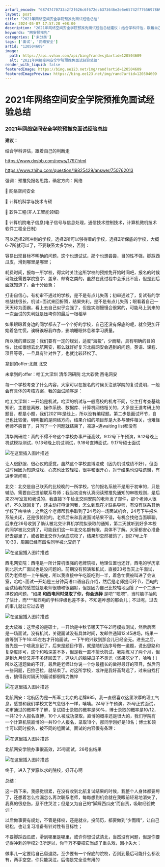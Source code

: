 ```yaml
---
arturl_encode: "68747470733a2f2f626c6f672e:6373646e2e6e65742f77656978696e5f34353137393835332f:61727469636c652f64657461696c732f313230353034363039"
layout: post
title: "2021年网络空间安全学院预推免面试经验总结"
date: 2024-05-07 17:57:28 +08:00
description: "2021年网络空间安全学院预推免面试经验总结建议：结合学科评估，跟着自己的判断走https://ww"
keywords: "网安预推免"
categories: ['未分类']
tags: ['面试', '网络安全']
artid: "120504609"
image:
  path: https://api.vvhan.com/api/bing?rand=sj&artid=120504609
  alt: "2021年网络空间安全学院预推免面试经验总结"
render_with_liquid: false
featuredImage: https://bing.ee123.net/img/rand?artid=120504609
featuredImagePreview: https://bing.ee123.net/img/rand?artid=120504609
---
```


# 2021年网络空间安全学院预推免面试经验总结

### 2021年网络空间安全学院预推免面试经验总结

**建议：**
  
结合学科评估，跟着自己的判断走
  
https://www.dxsbb.com/news/1797.html
  
https://www.zhihu.com/question/19825429/answer/750762013

强调：预推免报名思路，确定方向：网络
  
 网络空间安全
  
 计算机科学与技术专硕
  
 软件工程(非人工智能领域)
  
 计算机院电子信息(电子信号与信息处理，通信技术控制技术，计算机微机技术 软件工程全日制)

可以选择2所冲刺的学校，选择2所可以够得着的学校，选择2所保底的学校，大概6-7所就可以了，不要联系太多学校，否则：
  
容易出现目标不明确的问题，这个也想试试，那个也想尝尝，目的性不强，脚踩西瓜皮，滑到哪里是哪里；
  
耗费时间，报每一所学校，得实时关注这所学校的预推免开始时间吧，报名的时候可能还需要学院签字、盖章、邮寄之类的，虽然在此过程中会乐此不疲，但是到后面就知道了，会十分疲惫；
  
打击自信心，有初审不通过的学校，是不是有点儿失落；初审通过了，复试有的学校战线很长，机试+面试来回折腾，结果失利，是不是有点儿失落；眼看着自己一天天称为面霸，看上去自己似乎变强了，但是实则慢慢会很累的，可能马上到来的一次面试的失利就是压垮你的最后一根稻草

如果眼瞅着身边的同学都去了一个个好的学校，自己还没有保底的呢，就会更加开始着急忙慌，诶呀诶呀我咋办，影响睡眠休息和学习质量。

所以我的建议是：我们要有一定的规划，适度“海投”，少而精，具有明确的目的性，比如很想去北航网安，那么就好好复习北航网安会遇到的问题，英语、课程、项目等等，一旦具有针对性了，也就比较轻松了。

拿到的offer:北航 北交
  
未拿到的offer：哈工大深圳 清华网研院 北大软微 西电网安

每一个学校考查了什么内容，大家可以在报名的时候关注该学院的复试说明，一般会有具体的考核方案，我的面试顺序是：
  
哈工大深圳：一开始是机试，哈深的机试与一般高校的机考不同，它主打考查基础知识，主要是离散、操作系统、数据库、计算机网络相关的，大多是王道考研上的题目，都是小题，我们2021年是线上，所以没有编程题。第二步是面试环节，自己也比较傻，明明报的是网络方向，结果介绍的项目却是大多与硬件相关，也难怪老师不感冒了，只问了一个问题就结束了，凉凉~连waiting list都没有
  
清华网研院：真的不得不夸这个学校办事严谨高效，9.12号下午预演，9.12号晚上机试模拟测试，9.13号晚上机试测试，9.16号直博面试，9.17号硕士面试
  
![在这里插入图片描述](https://i-blog.csdnimg.cn/blog_migrate/e04309fe7f20e31fefab482975abc802.png)

让人很舒服、很心仪的感觉，虽然这个学校直博没成（因为机试成绩不好），但面试时候因为知道没戏，心态也比较轻松，很平和很开心，对于结果也没啥遗憾，有进步空间嘛；

北交：北交是自己联系的比较晚的一所学校，它的报名系统不是用于初审的，只是辅助，需要自己提前联系导师；我当初没有认真阅读预推免通知的审核规则，是后来23号室友和我说的，我直接下午给北交网安院的老师发了邮件，那个老师人很好，不久就回复了，还主动打电话问我，怎么到现在才联系导师，有没有联系其他学校了啥啥啥；之后这个老师帮我争取到了24号的一场面试机会，24号下午报名系统关闭，还是很惊险的。老师后来和我说面试结果不错，有机会找他当面聊聊。后来在26号收到了确认被北交计算机学院拟录取的通知，第二天就听到好多本校的同学被北交鸽了，可能我们这一年北交名额有限，具体不了解。大家都安心准备好去那里了，或者把北交作为保底院校了，结果却忽然被鸽了，到27号上午10:30，周围已经有四名同学被北交鸽了

![在这里插入图片描述](https://i-blog.csdnimg.cn/blog_migrate/9529e78459c0021f313479e0ceb020fd.png)

西电网安院：西电是一所计算机很强的老牌院校，地理位置也还好，西电的学历拿到北京大厂面试也是没问题的。前期没有预演和机试，直接23号当天上午面试，因为老师想一上午搞完，所以我直接中午吃饭吃到一半，着急忙慌被叫进了会议室，哈哈~面试一开始是三分钟英语口语自我介绍，然后是老师提问环节，西电的面试给我的感觉就是老师很随和很幽默，但是因为自己比较轴地回答了一个二选一择校的问题，“如果
**和西电同时录取了你，你会选择**
是吧”“嗯嗯”，当时脑子抽风了估计，而***和西电的学科评级也差不多，不知道咋想的那会儿；不过呢，过去的事儿就让它过去吧
  
![在这里插入图片描述](https://i-blog.csdnimg.cn/blog_migrate/5940d6acf71377e0ba0bd63f86f8ec21.png)

北大软微：这里报的是硕士，一开始是中秋节哪天下午21号模拟测试，然后后面是一场面试，没有机试，关键面试没有具体时间，发邮件通知12:45进场，结果一直等到下午16:45左右才开始面试，一下午的兴致到那会儿已经全无。进去之后，首先是一个啥我忘记了，后来是题目作答，就是随机选序号做一道题，说出思路和复杂度即可，这个和哈深差不多，但是我一直不擅长机试，暑期练习了两个月，但是到九月份又差不多还回去了，这块儿的脑袋瓜子不灵光（坚果吃少了，哈哈！） 所以这道题做的不好，最后是老师让你说一个你最擅长的做得最好的项目，然后问一些问题，巴拉巴拉，就结束了。对这所学校，或许是我好高骛远了，过来自找打击，搞得我对隔天的面试都很精力憔悴
  
![在这里插入图片描述](https://i-blog.csdnimg.cn/blog_migrate/c4e6f1b1919daee0992924eb18c18ddf.png)

北航网安：北航因为是一所军工北京的老牌985，我一直很喜欢这里浓厚的理工气息，感觉和我们学校文艺气息很不一样，嘻嘻。24号下午预演，25号正式面试，初审通过的概率不了解，复试硕士录取的概率是50%，博士录取的概率是10/12，一共12个人报名直博，10个人被成功录取，直博的概率还是很大的，我们学院有一个计算机院直博的一共19个人报名，录取18个，那同学刚好是18名；博士和硕士可以同时报名，被不同的组面试。面试的内容很有条理：
  
![在这里插入图片描述](https://i-blog.csdnimg.cn/blog_migrate/e82b42a3fd9bd387694bad3ca63cbff4.png)

北航网安学院办事很高效，25号面试，26号出结果
  
![在这里插入图片描述](https://i-blog.csdnimg.cn/blog_migrate/2f7b9cede495b1c635b27df1503eb9f9.png)
  
终于，进入了梦寐以求的院校，好开心啊

总结：
  
这一路下来，我感觉很累，在没有收到北航复试结果的时候，我整个人身体都要垮了，还想着怎么捡漏怎么再次联系老师，每每想到机会就在我眼前轻易地消失了，我真的很悲伤，忍不住哭泣；但是又为自己的“脚踩西瓜皮”而自责，吸取经验教训：
  
以后做事要有规划，不管是择校，还是就业，投简历，都要做到“少而精”，让自己轻松，也让复习准备有针对性有目标性；
  
不要脚踩西瓜皮，滑到哪里是哪里，或许你想试试清北，当然没有问题，但是你要记得冲刺的学校2-3所足以，你千万不要把它当成了重头戏，因小失大；
  
做事儿一定要给自己留退路，至少要有一个保底的院校，否则到最后可能什么都没有，两手空空，你只能哭泣，后悔是完全没有用的